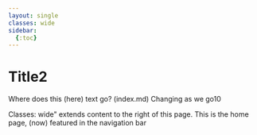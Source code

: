 ```yaml
---
layout: single
classes: wide 
sidebar:
  {:toc}
---
```


# Title2 

Where does this (here) text go? (index.md) Changing as we go10

Classes: wide" extends content to the right of this page. This is the home page, (now) featured in the navigation bar
